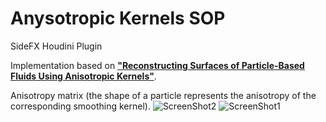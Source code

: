 Anysotropic Kernels SOP
=====
SideFX Houdini Plugin

Implementation based on [<b>"Reconstructing Surfaces of Particle-Based Fluids Using Anisotropic Kernels"</b>](http://www.cs.nyu.edu/~jihun/paper/sca2010.pdf).

Anisotropy matrix (the shape of a particle represents the anisotropy of the corresponding smoothing kernel).
![ScreenShot2](https://www.dropbox.com/s/aksgwf71fw7wroh/sphere.jpg?raw=1)
![ScreenShot1](https://www.dropbox.com/s/j4jcgayh591s8bc/ellipsoid.jpg?raw=1)
